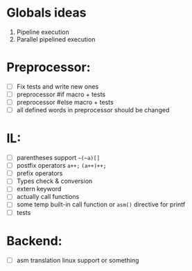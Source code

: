 # Globals ideas

1. Pipeline execution
2. Parallel pipelined execution

# Preprocessor:

- [ ] Fix tests and write new ones
- [ ] preprocessor #if macro + tests
- [ ] preprocessor #else macro + tests
- [ ] all defined words in preprocessor should be changed

# IL:

- [ ] parentheses support `~(~a)[]`
- [ ] postfix operators `a++;` `(a++)++;`
- [ ] prefix operators
- [ ] Types check & conversion
- [ ] extern keyword
- [ ] actually call functions
- [ ] some temp built-in call function or `asm()` directive for printf
- [ ] tests

# Backend:

- [ ] asm translation linux support or something
